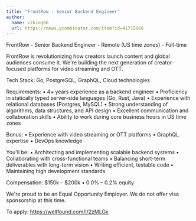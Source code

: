 ```yaml
---
title: "FrontRow : Senior Backend Engineer"
author:
  name: viking66
  url: https://news.ycombinator.com/item?id=41715066
---
```

FrontRow - Senior Backend Engineer - Remote (US time zones) - Full-time

FrontRow is revolutionizing how creators launch content and global audiences consume it. We&#x27;re building the next generation of creator-focused platforms for video streaming and OTT.

Tech Stack: Go, PostgreSQL, GraphQL, Cloud technologies

Requirements:
• 4+ years experience as a backend engineer
• Proficiency in statically typed server-side languages (Go, Rust, Java)
• Experience with relational databases (Postgres, MySQL)
• Strong understanding of algorithms, data structures, and API design
• Excellent communication and collaboration skills
• Ability to work during core business hours in US time zones

Bonus:
• Experience with video streaming or OTT platforms
• GraphQL expertise
• DevOps knowledge

You&#x27;ll be:
• Architecting and implementing scalable backend systems
• Collaborating with cross-functional teams
• Balancing short-term deliverables with long-term vision
• Writing efficient, testable code
• Maintaining high development standards

Compensation: $150k – $200k • 0.0% – 0.2% equity

We&#x27;re proud to be an Equal Opportunity Employer. We do not offer visa sponsorship at this time.

To apply: <a href="https:&#x2F;&#x2F;wellfound.com&#x2F;l&#x2F;2zMLGx" rel="nofollow">https:&#x2F;&#x2F;wellfound.com&#x2F;l&#x2F;2zMLGx</a>
<JobApplication />
